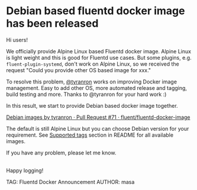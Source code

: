 # Debian based fluentd docker image has been released

Hi users!

We officially provide Alpine Linux based Fluentd docker image.
Alpine Linux is light weight and this is good for Fluentd use cases.
But some plugins, e.g. `fluent-plugin-systemd`, don't work on Alpine Linux, so
we received the request "Could you provide other OS based image for xxx."

To resolve this problem, [@tyranron](https://github.com/tyranron) works on improving Docker image management.
Easy to add other OS, more automated release and tagging, build testing and more.
Thanks to @tyranron for your hard work :)

In this result, we start to provide Debian based docker image together.

[Debian images by tyranron · Pull Request #71 · fluent/fluentd-docker-image](https://github.com/fluent/fluentd-docker-image/pull/71)

The default is still Alpine Linux but you can choose Debian version for your requirement.
See [Supported tags](https://github.com/fluent/fluentd-docker-image#supported-tags-and-respective-dockerfile-links) section in README for all available images.

If you have any problem, please let me know.

<br />
Happy logging!


TAG: Fluentd Docker Announcement
AUTHOR: masa
